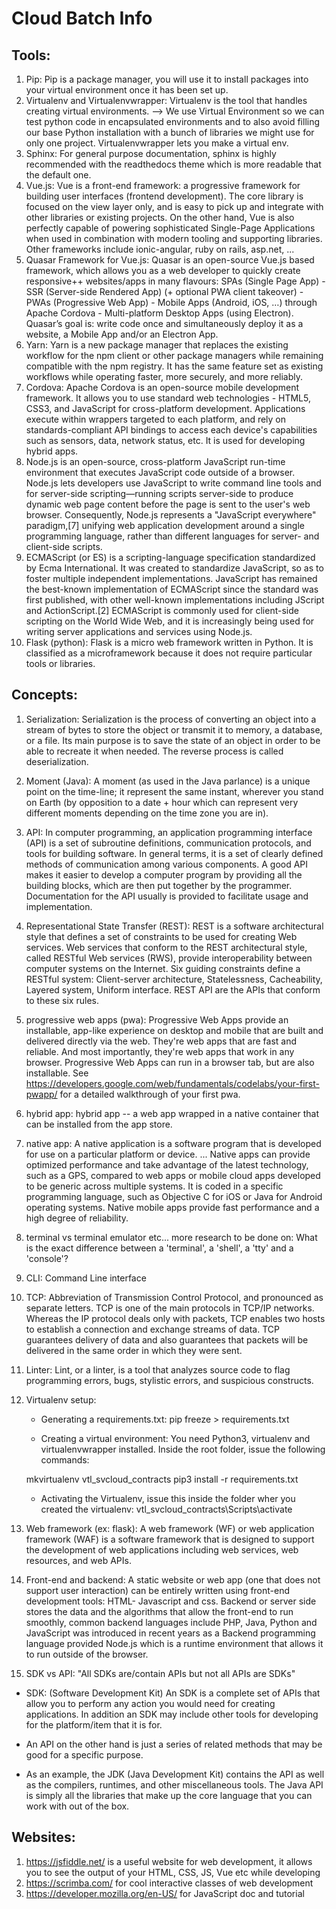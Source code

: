 # Cloud Batch Info
## Tools:
1. Pip: Pip is a package manager, you will use it to install packages into your virtual environment once it has been set up. 
2. Virtualenv and Virtualenvwrapper: Virtualenv is the tool that handles creating virtual environments. --> We use Virtual Environment so we can test python code in encapsulated environments and to also avoid filling our base Python installation with a bunch of libraries we might use for only one project. Virtualenvwrapper lets you make a virtual env.
3. Sphinx: For general purpose documentation, sphinx is highly recommended with the readthedocs theme which is more readable that the default one. 
4. Vue.js: Vue  is a front-end framework: a progressive framework for building user interfaces (frontend development). The core library is focused on the view layer only, and is easy to pick up and integrate with other libraries or existing projects. On the other hand, Vue is also perfectly capable of powering sophisticated Single-Page Applications when used in combination with modern tooling and supporting libraries. Other frameworks include ionic-angular, ruby on rails, asp.net, ...
5. Quasar Framework for Vue.js: Quasar is an open-source Vue.js based framework, which allows you as a web developer to quickly create responsive++ websites/apps in many flavours: SPAs (Single Page App) - SSR (Server-side Rendered App) (+ optional PWA client takeover) - PWAs (Progressive Web App) - Mobile Apps (Android, iOS, …) through Apache Cordova - Multi-platform Desktop Apps (using Electron). Quasar’s goal is: write code once and simultaneously deploy it as a website, a Mobile App and/or an Electron App. 
6. Yarn: Yarn is a new package manager that replaces the existing workflow for the npm client or other package managers while remaining compatible with the npm registry. It has the same feature set as existing workflows while operating faster, more securely, and more reliably.
7. Cordova: Apache Cordova is an open-source mobile development framework. It allows you to use standard web technologies - HTML5, CSS3, and JavaScript for cross-platform development. Applications execute within wrappers targeted to each platform, and rely on standards-compliant API bindings to access each device's capabilities such as sensors, data, network status, etc. It is used for developing hybrid apps.
8. Node.js is an open-source, cross-platform JavaScript run-time environment that executes JavaScript code outside of a browser. Node.js lets developers use JavaScript to write command line tools and for server-side scripting—running scripts server-side to produce dynamic web page content before the page is sent to the user's web browser. Consequently, Node.js represents a "JavaScript everywhere" paradigm,[7] unifying web application development around a single programming language, rather than different languages for server- and client-side scripts.
9. ECMAScript (or ES) is a scripting-language specification standardized by Ecma International. It was created to standardize JavaScript, so as to foster multiple independent implementations. JavaScript has remained the best-known implementation of ECMAScript since the standard was first published, with other well-known implementations including JScript and ActionScript.[2] ECMAScript is commonly used for client-side scripting on the World Wide Web, and it is increasingly being used for writing server applications and services using Node.js.
10. Flask (python): Flask is a micro web framework written in Python. It is classified as a microframework because it does not require particular tools or libraries.

## Concepts:
1. Serialization: Serialization is the process of converting an object into a stream of bytes to store the object or transmit it to memory, a database, or a file. Its main purpose is to save the state of an object in order to be able to recreate it when needed. The reverse process is called deserialization.
2. Moment (Java): A moment (as used in the Java parlance) is a unique point on the time-line; it represent the same instant, wherever you stand on Earth (by opposition to a date + hour which can represent very different moments depending on the time zone you are in).
3. API: In computer programming, an application programming interface (API) is a set of subroutine definitions, communication protocols, and tools for building software. In general terms, it is a set of clearly defined methods of communication among various components. A good API makes it easier to develop a computer program by providing all the building blocks, which are then put together by the programmer. Documentation for the API usually is provided to facilitate usage and implementation.
4. Representational State Transfer (REST): REST is a software architectural style that defines a set of constraints to be used for creating Web services. Web services that conform to the REST architectural style, called RESTful Web services (RWS), provide interoperability between computer systems on the Internet. Six guiding constraints define a RESTful system: Client-server architecture, Statelessness, Cacheability, Layered system, Uniform interface. REST API are the APIs that conform to these six rules.
5. progressive web apps (pwa): Progressive Web Apps provide an installable, app-like experience on desktop and mobile that are built and delivered directly via the web. They're web apps that are fast and reliable. And most importantly, they're web apps that work in any browser. Progressive Web Apps can run in a browser tab, but are also installable. See https://developers.google.com/web/fundamentals/codelabs/your-first-pwapp/ for a detailed walkthrough of your first pwa.
6. hybrid app: hybrid app -- a web app wrapped in a native container that can be installed from the app store.
7. native app: A native application is a software program that is developed for use on a particular platform or device. ... Native apps can provide optimized performance and take advantage of the latest technology, such as a GPS, compared to web apps or mobile cloud apps developed to be generic across multiple systems. It is coded in a specific programming language, such as Objective C for iOS or Java for Android operating systems. Native mobile apps provide fast performance and a high degree of reliability.
8. terminal vs terminal emulator etc... more research to be done on: What is the exact difference between a 'terminal', a 'shell', a 'tty' and a 'console'?
9. CLI: Command Line interface
10. TCP: Abbreviation of Transmission Control Protocol, and pronounced as separate letters. TCP is one of the main protocols in TCP/IP networks. Whereas the IP protocol deals only with packets, TCP enables two hosts to establish a connection and exchange streams of data. TCP guarantees delivery of data and also guarantees that packets will be delivered in the same order in which they were sent.
11. Linter: Lint, or a linter, is a tool that analyzes source code to flag programming errors, bugs, stylistic errors, and suspicious constructs.
12. Virtualenv setup:

    - Generating a requirements.txt: pip freeze > requirements.txt

    - Creating a virtual environment:
    You need Python3, virtualenv and virtualenvwrapper installed. Inside the root folder, issue the following commands:

    mkvirtualenv vtl_svcloud_contracts
    pip3 install -r requirements.txt

    - Activating the Virtualenv, issue this inside the folder wher you created the virtualenv: 
    vtl_svcloud_contracts\Scripts\activate

13. Web framework (ex: flask): A web framework (WF) or web application framework (WAF) is a software framework that is designed to support the development of web applications including web services, web resources, and web APIs.

14. Front-end and backend: A static website or web app (one that does not support user interaction) can be entirely written using front-end development tools: HTML- Javascript and css. Backend or server side stores the data and the algorithms that allow the front-end to run smoothly, common backend languages include PHP, Java, Python and JavaScript was introduced in recent years as a Backend programming language provided Node.js which is a runtime environment that allows it to run outside of the browser.

15. SDK vs API: "All SDKs are/contain APIs but not all APIs are SDKs"
- SDK: (Software Development Kit) An SDK is a complete set of APIs that allow you to perform any action you would need for creating applications. In addition an SDK may include other tools for developing for the platform/item that it is for.

- An API on the other hand is just a series of related methods that may be good for a specific purpose.

- As an example, the JDK (Java Development Kit) contains the API as well as the compilers, runtimes, and other miscellaneous tools. The Java API is simply all the libraries that make up the core language that you can work with out of the box.


## Websites:
1. https://jsfiddle.net/ is a useful website for web development, it allows you to see the output of your HTML, CSS, JS, Vue etc while developing
2. https://scrimba.com/ for cool interactive classes of web development
3. https://developer.mozilla.org/en-US/ for JavaScript doc and tutorial
